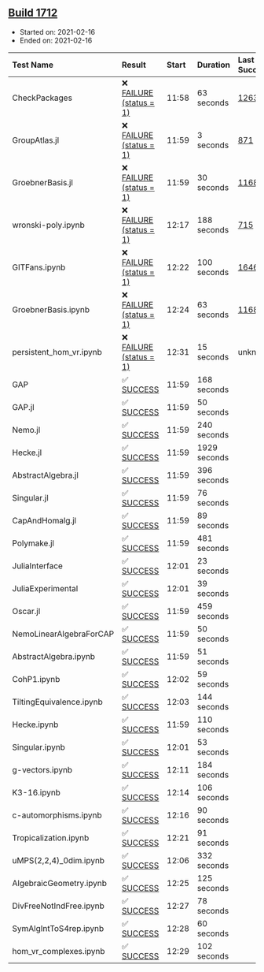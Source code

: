 ## [Build 1712](https://oscarci.mathematik.uni-kl.de/job/oscar-stable/1712/)

* Started on: 2021-02-16
* Ended on: 2021-02-16

| Test Name    | Result | Start | Duration | Last Success | First Failure |
|:-------------|:-------|:------|:---------|:-------------|:--------------|
| CheckPackages | ❌ [FAILURE (status = 1)](https://oscarci.mathematik.uni-kl.de/job/oscar-stable/1712/artifact/logs/build-1712/CheckPackages.log) | 11:58 | 63 seconds | [1263](https://oscarci.mathematik.uni-kl.de/job/oscar-stable/1263/) | [1264](https://oscarci.mathematik.uni-kl.de/job/oscar-stable/1264/) |
| GroupAtlas.jl | ❌ [FAILURE (status = 1)](https://oscarci.mathematik.uni-kl.de/job/oscar-stable/1712/artifact/logs/build-1712/GroupAtlas.jl.log) | 11:59 | 3 seconds | [871](https://oscarci.mathematik.uni-kl.de/job/oscar-stable/871/) | [872](https://oscarci.mathematik.uni-kl.de/job/oscar-stable/872/) |
| GroebnerBasis.jl | ❌ [FAILURE (status = 1)](https://oscarci.mathematik.uni-kl.de/job/oscar-stable/1712/artifact/logs/build-1712/GroebnerBasis.jl.log) | 11:59 | 30 seconds | [1168](https://oscarci.mathematik.uni-kl.de/job/oscar-stable/1168/) | [1169](https://oscarci.mathematik.uni-kl.de/job/oscar-stable/1169/) |
| wronski-poly.ipynb | ❌ [FAILURE (status = 1)](https://oscarci.mathematik.uni-kl.de/job/oscar-stable/1712/artifact/logs/build-1712/wronski-poly.ipynb.log) | 12:17 | 188 seconds | [715](https://oscarci.mathematik.uni-kl.de/job/oscar-stable/715/) | [716](https://oscarci.mathematik.uni-kl.de/job/oscar-stable/716/) |
| GITFans.ipynb | ❌ [FAILURE (status = 1)](https://oscarci.mathematik.uni-kl.de/job/oscar-stable/1712/artifact/logs/build-1712/GITFans.ipynb.log) | 12:22 | 100 seconds | [1646](https://oscarci.mathematik.uni-kl.de/job/oscar-stable/1646/) | [1647](https://oscarci.mathematik.uni-kl.de/job/oscar-stable/1647/) |
| GroebnerBasis.ipynb | ❌ [FAILURE (status = 1)](https://oscarci.mathematik.uni-kl.de/job/oscar-stable/1712/artifact/logs/build-1712/GroebnerBasis.ipynb.log) | 12:24 | 63 seconds | [1168](https://oscarci.mathematik.uni-kl.de/job/oscar-stable/1168/) | [1169](https://oscarci.mathematik.uni-kl.de/job/oscar-stable/1169/) |
| persistent_hom_vr.ipynb | ❌ [FAILURE (status = 1)](https://oscarci.mathematik.uni-kl.de/job/oscar-stable/1712/artifact/logs/build-1712/persistent_hom_vr.ipynb.log) | 12:31 | 15 seconds | unknown | unknown |
| GAP | ✅ [SUCCESS](https://oscarci.mathematik.uni-kl.de/job/oscar-stable/1712/artifact/logs/build-1712/GAP.log) | 11:59 | 168 seconds |  |  |
| GAP.jl | ✅ [SUCCESS](https://oscarci.mathematik.uni-kl.de/job/oscar-stable/1712/artifact/logs/build-1712/GAP.jl.log) | 11:59 | 50 seconds |  |  |
| Nemo.jl | ✅ [SUCCESS](https://oscarci.mathematik.uni-kl.de/job/oscar-stable/1712/artifact/logs/build-1712/Nemo.jl.log) | 11:59 | 240 seconds |  |  |
| Hecke.jl | ✅ [SUCCESS](https://oscarci.mathematik.uni-kl.de/job/oscar-stable/1712/artifact/logs/build-1712/Hecke.jl.log) | 11:59 | 1929 seconds |  |  |
| AbstractAlgebra.jl | ✅ [SUCCESS](https://oscarci.mathematik.uni-kl.de/job/oscar-stable/1712/artifact/logs/build-1712/AbstractAlgebra.jl.log) | 11:59 | 396 seconds |  |  |
| Singular.jl | ✅ [SUCCESS](https://oscarci.mathematik.uni-kl.de/job/oscar-stable/1712/artifact/logs/build-1712/Singular.jl.log) | 11:59 | 76 seconds |  |  |
| CapAndHomalg.jl | ✅ [SUCCESS](https://oscarci.mathematik.uni-kl.de/job/oscar-stable/1712/artifact/logs/build-1712/CapAndHomalg.jl.log) | 11:59 | 89 seconds |  |  |
| Polymake.jl | ✅ [SUCCESS](https://oscarci.mathematik.uni-kl.de/job/oscar-stable/1712/artifact/logs/build-1712/Polymake.jl.log) | 11:59 | 481 seconds |  |  |
| JuliaInterface | ✅ [SUCCESS](https://oscarci.mathematik.uni-kl.de/job/oscar-stable/1712/artifact/logs/build-1712/JuliaInterface.log) | 12:01 | 23 seconds |  |  |
| JuliaExperimental | ✅ [SUCCESS](https://oscarci.mathematik.uni-kl.de/job/oscar-stable/1712/artifact/logs/build-1712/JuliaExperimental.log) | 12:01 | 39 seconds |  |  |
| Oscar.jl | ✅ [SUCCESS](https://oscarci.mathematik.uni-kl.de/job/oscar-stable/1712/artifact/logs/build-1712/Oscar.jl.log) | 11:59 | 459 seconds |  |  |
| NemoLinearAlgebraForCAP | ✅ [SUCCESS](https://oscarci.mathematik.uni-kl.de/job/oscar-stable/1712/artifact/logs/build-1712/NemoLinearAlgebraForCAP.log) | 11:59 | 50 seconds |  |  |
| AbstractAlgebra.ipynb | ✅ [SUCCESS](https://oscarci.mathematik.uni-kl.de/job/oscar-stable/1712/artifact/logs/build-1712/AbstractAlgebra.ipynb.log) | 11:59 | 51 seconds |  |  |
| CohP1.ipynb | ✅ [SUCCESS](https://oscarci.mathematik.uni-kl.de/job/oscar-stable/1712/artifact/logs/build-1712/CohP1.ipynb.log) | 12:02 | 59 seconds |  |  |
| TiltingEquivalence.ipynb | ✅ [SUCCESS](https://oscarci.mathematik.uni-kl.de/job/oscar-stable/1712/artifact/logs/build-1712/TiltingEquivalence.ipynb.log) | 12:03 | 144 seconds |  |  |
| Hecke.ipynb | ✅ [SUCCESS](https://oscarci.mathematik.uni-kl.de/job/oscar-stable/1712/artifact/logs/build-1712/Hecke.ipynb.log) | 11:59 | 110 seconds |  |  |
| Singular.ipynb | ✅ [SUCCESS](https://oscarci.mathematik.uni-kl.de/job/oscar-stable/1712/artifact/logs/build-1712/Singular.ipynb.log) | 12:01 | 53 seconds |  |  |
| g-vectors.ipynb | ✅ [SUCCESS](https://oscarci.mathematik.uni-kl.de/job/oscar-stable/1712/artifact/logs/build-1712/g-vectors.ipynb.log) | 12:11 | 184 seconds |  |  |
| K3-16.ipynb | ✅ [SUCCESS](https://oscarci.mathematik.uni-kl.de/job/oscar-stable/1712/artifact/logs/build-1712/K3-16.ipynb.log) | 12:14 | 106 seconds |  |  |
| c-automorphisms.ipynb | ✅ [SUCCESS](https://oscarci.mathematik.uni-kl.de/job/oscar-stable/1712/artifact/logs/build-1712/c-automorphisms.ipynb.log) | 12:16 | 90 seconds |  |  |
| Tropicalization.ipynb | ✅ [SUCCESS](https://oscarci.mathematik.uni-kl.de/job/oscar-stable/1712/artifact/logs/build-1712/Tropicalization.ipynb.log) | 12:21 | 91 seconds |  |  |
| uMPS(2,2,4)_0dim.ipynb | ✅ [SUCCESS](https://oscarci.mathematik.uni-kl.de/job/oscar-stable/1712/artifact/logs/build-1712/uMPS-2-2-4-_0dim.ipynb.log) | 12:06 | 332 seconds |  |  |
| AlgebraicGeometry.ipynb | ✅ [SUCCESS](https://oscarci.mathematik.uni-kl.de/job/oscar-stable/1712/artifact/logs/build-1712/AlgebraicGeometry.ipynb.log) | 12:25 | 125 seconds |  |  |
| DivFreeNotIndFree.ipynb | ✅ [SUCCESS](https://oscarci.mathematik.uni-kl.de/job/oscar-stable/1712/artifact/logs/build-1712/DivFreeNotIndFree.ipynb.log) | 12:27 | 78 seconds |  |  |
| SymAlgIntToS4rep.ipynb | ✅ [SUCCESS](https://oscarci.mathematik.uni-kl.de/job/oscar-stable/1712/artifact/logs/build-1712/SymAlgIntToS4rep.ipynb.log) | 12:28 | 60 seconds |  |  |
| hom_vr_complexes.ipynb | ✅ [SUCCESS](https://oscarci.mathematik.uni-kl.de/job/oscar-stable/1712/artifact/logs/build-1712/hom_vr_complexes.ipynb.log) | 12:29 | 102 seconds |  |  |
